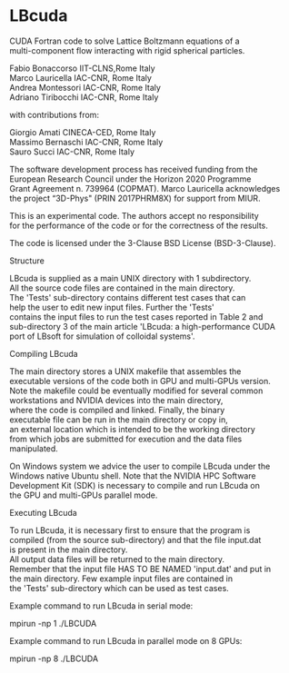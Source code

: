 # LBcuda

CUDA Fortran code to solve Lattice Boltzmann equations of a             
multi-component flow interacting with rigid spherical particles.        
                                                                        
Fabio Bonaccorso         IIT-CLNS,Rome                     Italy        
Marco Lauricella         IAC-CNR, Rome                     Italy        
Andrea Montessori        IAC-CNR, Rome                     Italy        
Adriano Tiribocchi       IAC-CNR, Rome                     Italy        
                                                                                                                
with contributions from:                                                
                                                                        
Giorgio Amati         CINECA-CED, Rome                     Italy        
Massimo Bernaschi        IAC-CNR, Rome                     Italy        
Sauro Succi              IAC-CNR, Rome                     Italy        
                                                                        
The software development process has received funding from the          
European Research Council under the Horizon 2020 Programme              
Grant Agreement n. 739964 (COPMAT). Marco Lauricella acknowledges       
the project “3D-Phys" (PRIN 2017PHRM8X) for support from MIUR.          
                                                                        
This is an experimental code. The authors accept no responsibility      
for the performance of the code or for the correctness of the results.  
                                                                        
The code is licensed under the 3-Clause BSD License (BSD-3-Clause).     
                                                                        
Structure                                                               
                                                                        
LBcuda is supplied as a main UNIX directory with 1 subdirectory.        
All the source code files are contained in the main directory.          
The 'Tests' sub-directory contains different test cases that can        
help the user to edit new input files. Further the 'Tests'              
contains the input files to run the test cases reported in Table 2 and  
sub-directory 3 of the main article 'LBcuda: a high-performance CUDA    
port of LBsoft for simulation of colloidal systems'.                    
                                                                        
Compiling LBcuda                                                        
                                                                        
The main directory stores a UNIX makefile that assembles the            
executable versions of the code both in GPU and multi-GPUs version.     
Note the makefile could be eventually modified for several common       
workstations and NVIDIA devices into the main directory,                
where the code is compiled and linked. Finally, the binary              
executable file can be run in the main directory or copy in,            
an external location which is intended to be the working directory      
from which jobs are submitted for execution and the data files          
manipulated.                                                            
                                                                        
On Windows system we advice the user to compile LBcuda under the        
Windows native Ubuntu shell. Note that the NVIDIA HPC Software          
Development  Kit (SDK) is necessary to compile and run LBcuda on        
the GPU and multi-GPUs parallel mode.                                   
                                                                        
Executing LBcuda                                                        
                                                                        
To run LBcuda, it is necessary first to ensure that the program is      
compiled (from the source sub-directory) and that the file input.dat    
is present in the main directory.                                       
All output data files will be returned to the main directory.           
Remember that the input file HAS TO BE NAMED 'input.dat' and put in     
the main directory. Few example input files are contained in            
the 'Tests' sub-directory which can be used as test cases.              
                                                                        
Example command to run LBcuda in serial mode:                           
                                                                        
mpirun -np 1 ./LBCUDA                                                                
                                                                        
Example command to run LBcuda in parallel mode on 8 GPUs:               
                                                                        
mpirun -np 8 ./LBCUDA                                              
                                                                        
